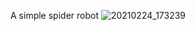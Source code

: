 A simple spider robot
![20210224_173239](https://user-images.githubusercontent.com/93715225/140510786-3cab2c3d-f3b8-4118-a9c3-da9c2fbd4354.jpg)
